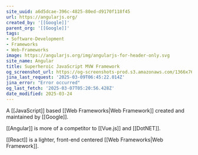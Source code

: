 ```yaml
---
site_uuid: a6d5dcae-396c-4825-80ed-d9170f118f45
url: https://angularjs.org/
created_by: '[[Google]]'
parent_org: '[[Google]]'
tags:
- Software-Development
- Frameworks
- Web-Frameworks
image: https://angularjs.org/img/angularjs-for-header-only.svg
site_name: Angular
title: Superheroic JavaScript MVW Framework
og_screenshot_url: https://og-screenshots-prod.s3.amazonaws.com/1366x768/80/false/b79f7a0024168491927e9bed26bc7de8fc6d8b5d31a06fae66b222d35fb86a17.jpeg
jina_last_request: '2025-03-09T06:45:22.014Z'
jina_error: "Error occurred"
og_last_fetch: '2025-03-07T05:20:56.428Z'
date_modified: 2025-03-24
---
```




A [[JavaScript]] based [[Web Frameworks|Web Framework]] created and maintained by [[Google]].

[[Angular]] is more of a competitor to [[Vue.js]] and [[DotNET]].

[[React]] is a lighter, front-end centered [[Web Frameworks|Web Framework]].
